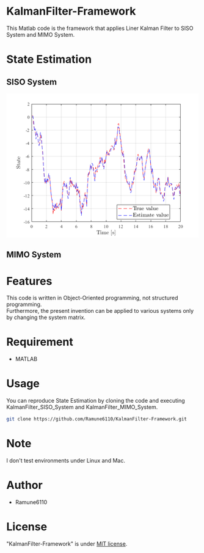 # KalmanFilter-Framework

This Matlab code is the framework that applies Liner Kalman Filter
to SISO System and MIMO System.

# State Estimation
## SISO System
![State Estimation SISO System](https://github.com/Ramune6110/KalmanFilter-Framework/blob/master/KalmanFilter_Framework_SISO.png)

## MIMO System

# Features

This code is written in Object-Oriented programming, not structured programming.  
Furthermore, the present invention can be applied to various systems only by changing the system matrix.

# Requirement

* MATLAB

# Usage

You can reproduce State Estimation by cloning the code and executing 
KalmanFilter_SISO_System and KalmanFilter_MIMO_System.
```bash
git clone https://github.com/Ramune6110/KalmanFilter-Framework.git
```

# Note

I don't test environments under Linux and Mac.

# Author

* Ramune6110

# License

"KalmanFilter-Framework" is under [MIT license](https://en.wikipedia.org/wiki/MIT_License).
